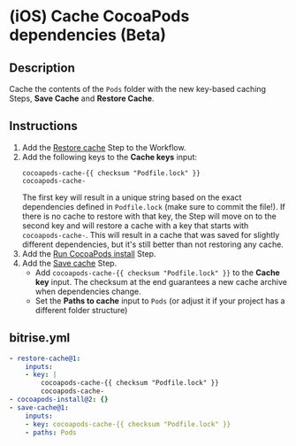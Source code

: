 # (iOS) Cache CocoaPods dependencies (Beta)

## Description

Cache the contents of the `Pods` folder with the new key-based caching Steps, **Save Cache** and **Restore Cache**.

## Instructions

1. Add the [Restore cache](https://github.com/bitrise-steplib/bitrise-step-restore-cache) Step to the Workflow.
1. Add the following keys to the **Cache keys** input:
    ```
    cocoapods-cache-{{ checksum "Podfile.lock" }}
    cocoapods-cache-
    ```
    The first key will result in a unique string based on the exact dependencies defined in `Podfile.lock` (make sure to commit the file!). If there is no cache to restore with that key, the Step will move on to the second key and will restore a cache with a key that starts with `cocoapods-cache-`. This will result in a cache that was saved for slightly different dependencies, but it's still better than not restoring any cache.
1. Add the [Run CocoaPods install](https://github.com/bitrise-steplib/steps-cocoapods-install) Step.
1. Add the [Save cache](https://github.com/bitrise-steplib/bitrise-step-restore-cache) Step.
    - Add `cocoapods-cache-{{ checksum "Podfile.lock" }}` to the **Cache key** input. The checksum at the end guarantees a new cache archive when dependencies change.
    - Set the **Paths to cache** input to `Pods` (or adjust it if your project has a different folder structure)

## bitrise.yml

```yaml
- restore-cache@1:
    inputs:
    - key: |
        cocoapods-cache-{{ checksum "Podfile.lock" }}
        cocoapods-cache-
- cocoapods-install@2: {}
- save-cache@1:
    inputs:
    - key: cocoapods-cache-{{ checksum "Podfile.lock" }}
    - paths: Pods
```
